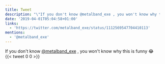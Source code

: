 ```yaml
---
title: Tweet
description: "\"If you don't know @metalband_exe , you won't know why this is funny \U0001F602 \""
date: '2019-04-01T05:04:58+01:00'
links:
  - 'https://twitter.com/metalband_exe/status/1112569547704410113'
mentions:
  - '@metalband_exe'
---
```

If you don't know [@metalband_exe](https://twitter.com/@metalband_exe) , you won't know why this is funny 😂 
      {{< tweet 0 0 >}}
    
